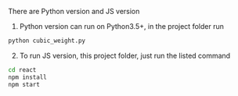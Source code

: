 There are Python version and JS version

1. Python version can run on Python3.5+, in the project folder run
```sh
python cubic_weight.py
```

2. To run JS version, this project folder, just run the listed command
```sh
cd react
npm install
npm start
```